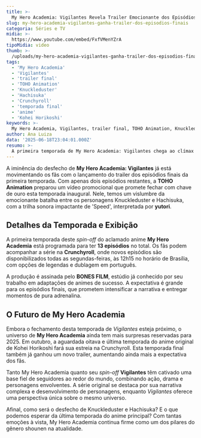 ```yaml
---
title: >-
  My Hero Academia: Vigilantes Revela Trailer Emocionante dos Episódios Finais
slug: my-hero-academia-vigilantes-ganha-trailer-dos-episodios-finais
categoria: Séries e TV
midia: >-
  https://www.youtube.com/embed/FxfVMenYZrA
tipoMidia: video
thumb: >-
  /uploads/my-hero-academia-vigilantes-ganha-trailer-dos-episodios-finais-preview.jpg
tags:
  - 'My Hero Academia'
  - 'Vigilantes'
  - 'trailer final'
  - 'TOHO Animation'
  - 'Knuckleduster'
  - 'Hachisuka'
  - 'Crunchyroll'
  - 'temporada final'
  - 'anime'
  - 'Kohei Horikoshi'
keywords: >-
  My Hero Academia, Vigilantes, trailer final, TOHO Animation, Knuckleduster, Hachisuka, Crunchyroll, temporada final, anime, Kohei Horikoshi
author: Ana Luiza
data: '2025-06-18T23:04:01.000Z'
resumo: >-
  A primeira temporada de My Hero Academia: Vigilantes chega ao clímax com dois episódios finais a caminho, prometendo emoções intensas. O novo trailer destaca a batalha épica entre Knuckleduster e Hachisuka, embalado pela música tema 'Speed'.
---
```


A iminência do desfecho de **My Hero Academia: Vigilantes** já está movimentando os fãs com o lançamento do trailer dos episódios finais da primeira temporada. Com apenas dois episódios restantes, a **TOHO Animation** preparou um vídeo promocional que promete fechar com chave de ouro esta temporada inaugural. Nele, temos um vislumbre da emocionante batalha entre os personagens Knuckleduster e Hachisuka, com a trilha sonora impactante de 'Speed', interpretada por **yutori**.

## Detalhes da Temporada e Exibição

A primeira temporada deste _spin-off_ do aclamado anime **My Hero Academia** está programada para ter **13 episódios** no total. Os fãs podem acompanhar a série na **Crunchyroll**, onde novos episódios são disponibilizados todas as segundas-feiras, às 12h15 no horário de Brasília, com opções de legendas e dublagem em português.

A produção é assinada pelo **BONES FILM**, estúdio já conhecido por seu trabalho em adaptações de animes de sucesso. A expectativa é grande para os episódios finais, que prometem intensificar a narrativa e entregar momentos de pura adrenalina.

## O Futuro de My Hero Academia

Embora o fechamento desta temporada de _Vigilantes_ esteja próximo, o universo de **My Hero Academia** ainda tem mais surpresas reservadas para 2025. Em outubro, a aguardada oitava e última temporada do anime original de Kohei Horikoshi fará sua estreia na Crunchyroll. Esta temporada final também já ganhou um novo trailer, aumentando ainda mais a expectativa dos fãs.

Tanto My Hero Academia quanto seu _spin-off_ **Vigilantes** têm cativado uma base fiel de seguidores ao redor do mundo, combinando ação, drama e personagens envolventes. A série original se destaca por sua narrativa complexa e desenvolvimento de personagens, enquanto _Vigilantes_ oferece uma perspectiva única sobre o mesmo universo.

Afinal, como será o desfecho de Knuckleduster e Hachisuka? E o que podemos esperar da última temporada do anime principal? Com tantas emoções à vista, My Hero Academia continua firme como um dos pilares do gênero shounen na atualidade.